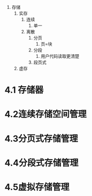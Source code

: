 1. 存储
	1. 实存
		1. 连续
			1. 单一
		2. 离散
			1. 分页
				1. 页=块
			2. 分段
				1. 用户代码读取更清楚
			3. 段页式
	2. 虚存

# 4.1 存储器
# 4.2连续存储空间管理
# 4.3分页式存储管理

# 4.4分段式存储管理
# 4.5虚拟存储管理
